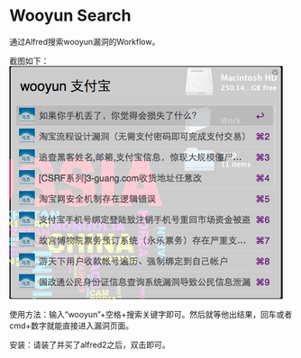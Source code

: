 Wooyun Search
==============

通过Alfred搜索wooyun漏洞的Workflow。

截图如下：
![aflred wooyun search](alfred-wooyun-search.png)

使用方法：输入“wooyun”+空格+搜索关键字即可。然后就等他出结果，回车或者cmd+数字就能直接进入漏洞页面。 

安装：请装了并买了alfred2之后，双击即可。 